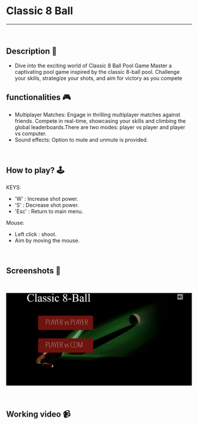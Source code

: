 # **Classic 8 Ball** 

---

<br>

## **Description 📃**
- Dive into the exciting world of Classic 8 Ball Pool Game Master a captivating pool game inspired by the classic 8-ball pool. Challenge your skills, strategize your shots, and aim for victory as you compete
 

## **functionalities 🎮**
- Multiplayer Matches: Engage in thrilling multiplayer matches against friends. Compete in real-time, showcasing your skills and climbing the global leaderboards.There are two modes: player vs player and player vs computer.
- Sound effects: Option to mute and unmute is provided.

<br>

## **How to play? 🕹️**

KEYS:
- 'W' : Increase shot power.
- 'S' : Decrease shot power.
- 'Esc' : Return to main menu.

Mouse:
- Left click : shoot.
- Aim by moving the mouse.

<br>

## **Screenshots 📸**

<br>

![image](../../assets/images/Classic_8_Ball.png)

<br>

## **Working video 📹**
<!-- add your working video over here -->
